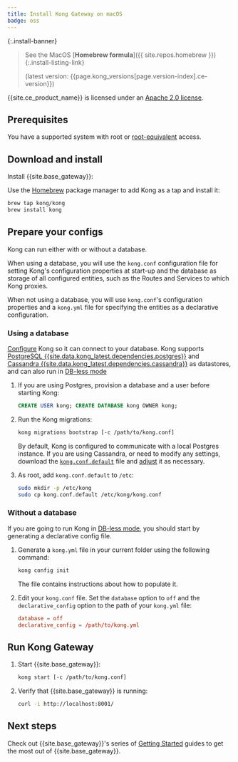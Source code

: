 ```yaml
---
title: Install Kong Gateway on macOS
badge: oss
---
```

<!-- Banner with links to latest downloads -->
<!-- The install-link and install-listing-link classes are used for tracking, do not remove -->

{:.install-banner}
> See the MacOS
> [**Homebrew formula**]({{ site.repos.homebrew }}){:.install-listing-link}
>
> (latest version: {{page.kong_versions[page.version-index].ce-version}})

{{site.ce_product_name}} is licensed under an
[Apache 2.0 license](https://github.com/Kong/kong/blob/master/LICENSE).

## Prerequisites

You have a supported system with root or [root-equivalent](/gateway/{{page.kong_version}}/plan-and-deploy/kong-user) access.

## Download and install

Install {{site.base_gateway}}:

Use the [Homebrew](https://brew.sh/) package manager to add Kong as a tap and install it:

```bash
brew tap kong/kong
brew install kong
```

## Prepare your configs

Kong can run either with or without a database.

When using a database, you will use the `kong.conf` configuration file for setting Kong's
configuration properties at start-up and the database as storage of all configured entities,
such as the Routes and Services to which Kong proxies.

When not using a database, you will use `kong.conf`'s configuration properties and a `kong.yml`
file for specifying the entities as a declarative configuration.

### Using a database

[Configure][configuration] Kong so it can connect to your database. Kong supports
[PostgreSQL {{site.data.kong_latest.dependencies.postgres}}](http://www.postgresql.org/) and
[Cassandra {{site.data.kong_latest.dependencies.cassandra}}](http://cassandra.apache.org/) as datastores, and
can also run in [DB-less mode](/gateway/latest/reference/db-less-and-declarative-config/)

1. If you are using Postgres, provision a database and a user before starting Kong:

    ```sql
    CREATE USER kong; CREATE DATABASE kong OWNER kong;
    ```

2. Run the Kong migrations:

    ```bash
    kong migrations bootstrap [-c /path/to/kong.conf]
    ```

    By default, Kong is configured to communicate with a local Postgres instance.
    If you are using Cassandra, or need to modify any settings, download the [`kong.conf.default`](https://raw.githubusercontent.com/Kong/kong/master/kong.conf.default) file and [adjust][configuration] it as necessary.

3. As root, add `kong.conf.default` to `/etc`:

    ```bash
    sudo mkdir -p /etc/kong
    sudo cp kong.conf.default /etc/kong/kong.conf
    ```

### Without a database

If you are going to run Kong in [DB-less mode](/gateway/latest/reference/db-less-and-declarative-config/),
you should start by generating a declarative config file.

1. Generate a `kong.yml` file in your current folder using the following command:

    ``` bash
    kong config init
    ```

    The file contains instructions about how to populate it.

2. Edit your `kong.conf` file. Set the `database` option
    to `off` and the `declarative_config` option to the path of your `kong.yml` file:

    ``` conf
    database = off
    declarative_config = /path/to/kong.yml
    ```

## Run Kong Gateway

1. Start {{site.base_gateway}}:

    ```bash
    kong start [-c /path/to/kong.conf]
    ```

2.  Verify that {{site.base_gateway}} is running:

    ```bash
    curl -i http://localhost:8001/
    ```

## Next steps

Check out {{site.base_gateway}}'s series of
[Getting Started](/gateway/{{include.kong_version}}/get-started/comprehensive) guides to get the most
out of {{site.base_gateway}}.

[configuration]: /gateway/latest/reference/configuration#database
